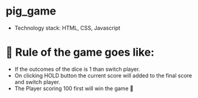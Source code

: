 # pig_game

* Technology stack: HTML, CSS, Javascript

# 📌 Rule of the game goes like:</h1>
- If the outcomes of the dice is 1 than switch player.
- On clicking HOLD button the current score will added to the final score and switch player.
- The Player scoring 100 first will win the game 🎊
